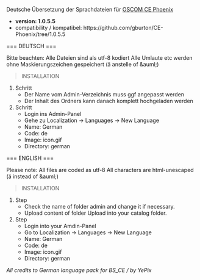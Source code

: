 <p>Deutsche Übersetzung der Sprachdateien für <a href="https://github.com/gburton/CE-Phoenix">OSCOM CE Phoenix</a>

  <ul><li><strong>version: 1.0.5.5</strong></i></li>
  <li>compatibility / kompatibel:  
      https://github.com/gburton/CE-Phoenix/tree/1.0.5.5</li>
  </ul>
</p>


=== DEUTSCH ===  
<p>Bitte beachten: Alle Dateien sind als utf-8 kodiert 
Alle Umlaute etc werden ohne Maskierungszeichen gespeichert (ä anstelle of &amp;auml;)</p>

> INSTALLATION

<p><ol>
  <li>Schritt
  <ul>
    <li>Der Name vom Admin-Verzeichnis muss ggf angepasst werden</li>
    <li>Der Inhalt des Ordners kann danach komplett hochgeladen werden</li>
  </ul></li>

  <li>Schritt
  <ul>
    <li>Login ins Admin-Panel</li>
    <li>Gehe zu Localization -> Languages -> New Language</li>
    <li>Name: German</li>
    <li>Code: de</li>
    <li>Image: icon.gif</li>
    <li>Directory: german</li>
  </ul></li>
</ol></p>

=== ENGLISH === 
<p>Please note: All files are coded as utf-8
All characters are html-unescaped (ä instead of &amp;auml;)</p>

> INSTALLATION

<p><ol>
  <li>Step
  <ul>
    <li>Check the name of folder admin and change it if necessary.</li>
    <li>Upload content of folder Upload into your catalog folder.</li>
  </ul></li>

<li>Step<br>
  <ul>
    <li>Login into your Amdin-Panel</li>
    <li>Go to Localization -> Languages -> New Language</li>
    <li>Name: German</li>
    <li>Code: de</li>
    <li>Image: icon.gif</li>
    <li>  Directory: german</li>
  </ul></li>
</ol></p>

<i>All credits to German language pack for BS_CE / by YePix</i>
